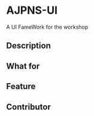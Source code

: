 # AJPNS-UI

A UI FameWork for the workshop

## Description

## What for

## Feature

## Contributor
